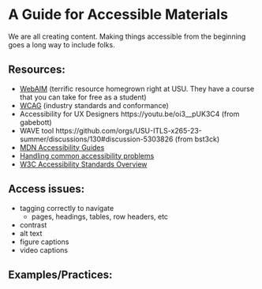 <h1>A Guide for Accessible Materials</h1>
We are all creating content.  Making things accessible from the beginning goes a long way to include folks. 

<h2>Resources:</h2>
<ul>
  <li><a href="https://webaim.org/">WebAIM</a> (terrific resource homegrown right at USU. They have a course that you can take for free as a student)</li>
  <li><a href="https://wcag.com/">WCAG</a> (industry standards and conformance)</li>
  <li>Accessibility for UX Designers https://youtu.be/oi3__pUK3C4 (from gabebott)</li>
  <li>WAVE tool https://github.com/orgs/USU-ITLS-x265-23-summer/discussions/130#discussion-5303826 (from 
bst3ck)</li>
  <li><a href="https://developer.mozilla.org/en-US/docs/Learn/Accessibility#guides">MDN Accessibility Guides</a></li>
  <li><a href="https://developer.mozilla.org/en-US/docs/Learn/Tools_and_testing/Cross_browser_testing/Accessibility">Handling common accessibility problems</a></li>
  <li><a href="https://www.w3.org/WAI/standards-guidelines/">W3C Accessibility Standards Overview</a></li>
  </ul>

<h2>Access issues:</h2>
<ul>
<li>tagging correctly to navigate
  <ul> <li>pages, headings, tables, row headers, etc</li></ul>
<li>contrast</li>
<li>alt text</li>
<li>figure captions</li>
<li>video captions</li>
  </ul>
  
<h2>Examples/Practices:</h2>

